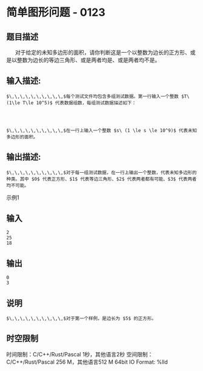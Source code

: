 # 简单图形问题 - 0123

## 题目描述

$\,\,\,\,\,\,\,\,\,\,$对于给定的未知多边形的面积，请你判断这是一个以整数为边长的正方形、或是以整数为边长的等边三角形、或是两者均是、或是两者均不是。

## 输入描述:
    
    
    $\,\,\,\,\,\,\,\,\,\,$每个测试文件均包含多组测试数据。第一行输入一个整数 $T\ (1\le T\le 10^5)$ 代表数据组数，每组测试数据描述如下：
    
      
    
    
    $\,\,\,\,\,\,\,\,\,\,$在一行上输入一个整数 $s\ (1 \le s \le 10^9)$ 代表未知多边形的面积。

## 输出描述:
    
    
    $\,\,\,\,\,\,\,\,\,\,$对于每一组测试数据，在一行上输出一个整数，代表未知多边形的种类。其中 $0$ 代表正方形、$1$ 代表等边三角形、$2$ 代表两者都有可能、$3$ 代表两者均不可能。

示例1 

## 输入
    
    
    2
    25
    18

## 输出
    
    
    0
    3

## 说明
    
    
    $\,\,\,\,\,\,\,\,\,\,$对于第一个样例，是边长为 $5$ 的正方形。


## 时空限制

时间限制：C/C++/Rust/Pascal 1秒，其他语言2秒
空间限制：C/C++/Rust/Pascal 256 M，其他语言512 M
64bit IO Format: %lld